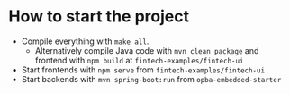 # How to start the project

* Compile everything with `make all`. 
    * Alternatively compile Java code with `mvn clean package` and frontend with `npm build` at `fintech-examples/fintech-ui`
* Start frontends with `npm serve` from `fintech-examples/fintech-ui`
* Start backends with `mvn spring-boot:run` from `opba-embedded-starter`